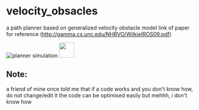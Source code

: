 # velocity_obsacles
a path planner based on generalized velocity obstacle model
link of paper for reference (http://gamma.cs.unc.edu/NHRVO/WilkieIROS09.pdf)

![planner simulation](https://github.com/saksham18kukreja/velocity_obsacles/blob/main/path_planner.gif)
<img src="https://github.com/saksham18kukreja/velocity_obsacles/blob/main/path_planner.gif" width="40" height="40" />





## Note:
a friend of mine once told me that if a code works and you don't know how, do not change/edit it
the code can be optimised easily but mehhh, i don't know how
